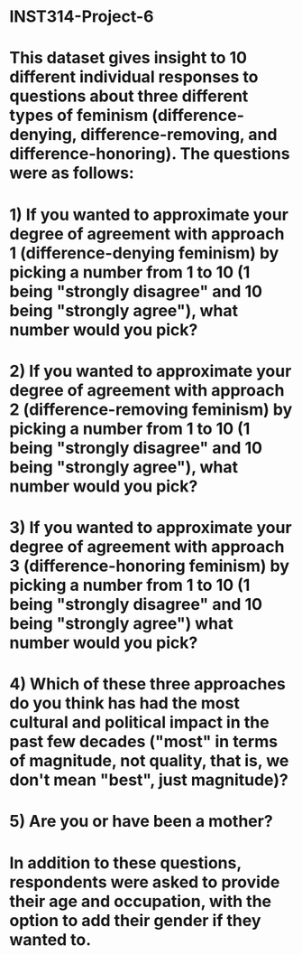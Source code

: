 # INST314-Project-6
# This dataset gives insight to 10 different individual responses to questions about three different types of feminism (difference-denying, difference-removing, and difference-honoring). The questions were as follows:

# 1) If you wanted to approximate your degree of agreement with approach 1 (difference-denying feminism) by picking a number from 1 to 10 (1 being "strongly disagree" and 10 being "strongly agree"), what number would you pick?

# 2) If you wanted to approximate your degree of agreement with approach 2 (difference-removing feminism) by picking a number from 1 to 10 (1 being "strongly disagree" and 10 being "strongly agree"), what number would you pick?

# 3) If you wanted to approximate your degree of agreement with approach 3 (difference-honoring feminism) by picking a number from 1 to 10 (1 being "strongly disagree" and 10 being "strongly agree") what number would you pick?

# 4) Which of these three approaches do you think has had the most cultural and political impact in the past few decades ("most" in terms of magnitude, not quality, that is, we don't mean "best", just magnitude)?

# 5) Are you or have been a mother?

# In addition to these questions, respondents were asked to provide their age and occupation, with the option to add their gender if they wanted to.
